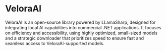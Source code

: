 # VeloraAI
VeloraAI is an open-source library powered by LLamaSharp, designed for integrating local AI capabilities into commercial .NET applications. It focuses on efficiency and accessibility, using highly optimized, small-sized models and a strategic downloader that prioritizes speed to ensure fast and seamless access to VeloraAI-supported models.
